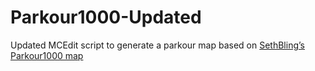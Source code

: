 # Parkour1000-Updated

Updated MCEdit script to generate a parkour map based on [SethBling’s Parkour1000 map](https://www.youtube.com/watch?v=s2ldUWbSbFU)
